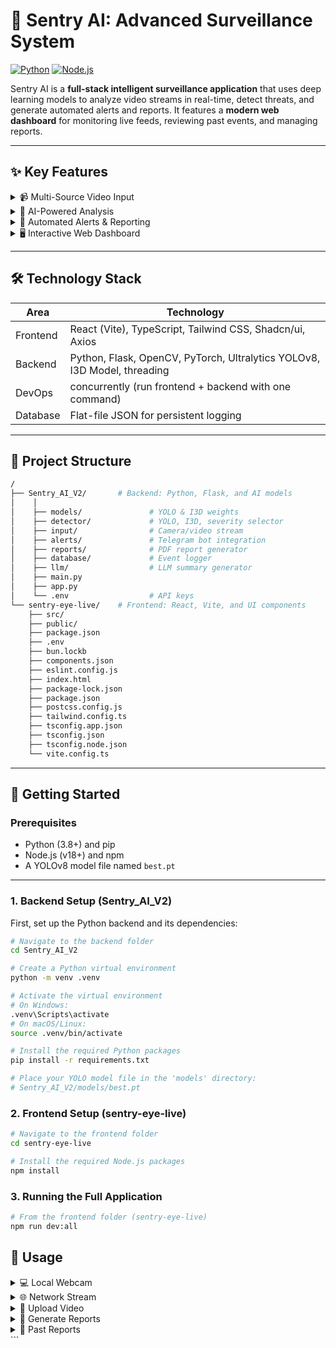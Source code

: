 # 🚨 Sentry AI: Advanced Surveillance System

[![Python](https://img.shields.io/badge/Python-3.8+-blue)](https://www.python.org/)
[![Node.js](https://img.shields.io/badge/Node.js-v18+-green)](https://nodejs.org/)


Sentry AI is a **full-stack intelligent surveillance application** that uses deep learning models to analyze video streams in real-time, detect threats, and generate automated alerts and reports. It features a **modern web dashboard** for monitoring live feeds, reviewing past events, and managing reports.

---

## ✨ Key Features

<details>
<summary>📹 Multi-Source Video Input</summary>

- **Local Webcam:** Use your computer's built-in camera.
- **Network Stream:** Connect to any IP camera or phone camera using RTSP/HTTP protocols.
- **File Upload:** Process pre-recorded video files for batch analysis.

</details>

<details>
<summary>🤖 AI-Powered Analysis</summary>

- **Object Detection:** YOLOv8 model detects people, guns, knives, fires, masks, helmets.
- **Action Recognition:** I3D model classifies actions for context.
- **Severity Assessment:** Events classified automatically as **Normal**, **Suspicious**, or **Danger**.

</details>

<details>
<summary>📣 Automated Alerts & Reporting</summary>

- **Real-Time Telegram Alerts:** Sends annotated screenshots to Telegram when danger is detected.
- **LLM-Powered Summaries:** Generates human-readable summaries using a Large Language Model.
- **PDF Report Generation:** Creates detailed reports with key frame screenshots.

</details>

<details>
<summary>🖥️ Interactive Web Dashboard</summary>

- **Live Feed Monitoring:** View live annotated video in the browser.
- **Recent Alerts:** Real-time log of alerts.
- **Report Archive:** View, download, and delete past reports.

</details>

---

## 🛠️ Technology Stack

| Area      | Technology                                                                 |
|-----------|---------------------------------------------------------------------------|
| Frontend  | React (Vite), TypeScript, Tailwind CSS, Shadcn/ui, Axios                  |
| Backend   | Python, Flask, OpenCV, PyTorch, Ultralytics YOLOv8, I3D Model, threading  |
| DevOps    | concurrently (run frontend + backend with one command)                     |
| Database  | Flat-file JSON for persistent logging                                      |

---

## 📁 Project Structure



```bash
/
├── Sentry_AI_V2/       # Backend: Python, Flask, and AI models
│    │
│    ├── models/               # YOLO & I3D weights
│    ├── detector/             # YOLO, I3D, severity selector
│    ├── input/                # Camera/video stream
│    ├── alerts/               # Telegram bot integration
│    ├── reports/              # PDF report generator
│    ├── database/             # Event logger
│    ├── llm/                  # LLM summary generator
│    ├── main.py
│    ├── app.py
│    └── .env                  # API keys  
└── sentry-eye-live/    # Frontend: React, Vite, and UI components
    ├── src/
    ├── public/
    ├── package.json
    ├── .env
    ├── bun.lockb
    ├── components.json
    ├── eslint.config.js
    ├── index.html
    ├── package-lock.json
    ├── package.json
    ├── postcss.config.js
    ├── tailwind.config.ts
    ├── tsconfig.app.json
    ├── tsconfig.json
    ├── tsconfig.node.json
    └── vite.config.ts

```
---

## 🚀 Getting Started

### Prerequisites
- Python (3.8+) and pip
- Node.js (v18+) and npm
- A YOLOv8 model file named `best.pt`

---

### 1. Backend Setup (Sentry_AI_V2)

First, set up the Python backend and its dependencies:

```bash
# Navigate to the backend folder
cd Sentry_AI_V2

# Create a Python virtual environment
python -m venv .venv

# Activate the virtual environment
# On Windows:
.venv\Scripts\activate
# On macOS/Linux:
source .venv/bin/activate

# Install the required Python packages
pip install -r requirements.txt

# Place your YOLO model file in the 'models' directory:
# Sentry_AI_V2/models/best.pt
```

### 2. Frontend Setup (sentry-eye-live)
```bash
# Navigate to the frontend folder
cd sentry-eye-live

# Install the required Node.js packages
npm install
```
### 3. Running the Full Application
```bash
# From the frontend folder (sentry-eye-live)
npm run dev:all
```

## 📖 Usage
<details> <summary>💻 Local Webcam</summary> Click **Start Local Webcam** to begin analysis. </details> <details> <summary>🌐 Network Stream</summary> Enter RTSP or HTTP URL (e.g., `http://192.168.1.104:8080/video`) and click **Connect Network Stream**. </details> <details> <summary>📁 Upload Video</summary> Click **Upload Video**, select a file, then click **Analyze Video**. </details> <details> <summary>📝 Generate Reports</summary> While a camera is running, click **Generate Report** to create and send a PDF summary. </details> <details> <summary>📂 Past Reports</summary> Click **Past Reports** in the header to view, download, or delete previously generated reports. </details> ```
